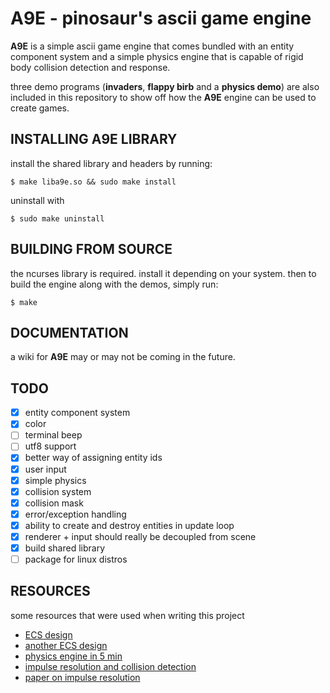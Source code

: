 
# A9E - pinosaur's ascii game engine

**A9E** is a simple ascii game engine that comes bundled with an entity
component system and a simple physics engine that is capable of rigid body
collision detection and response.

three demo programs (**invaders**, **flappy birb** and a **physics demo**) are
also included in this repository to show off how the **A9E** engine can be used
to create games.

## INSTALLING A9E LIBRARY

install the shared library and headers by running:
```
$ make liba9e.so && sudo make install
```

uninstall with
```
$ sudo make uninstall
```

## BUILDING FROM SOURCE

the ncurses library is required. install it depending on your system. then
to build the engine along with the demos, simply run:
```
$ make
```

## DOCUMENTATION

a wiki for **A9E** may or may not be coming in the future.

## TODO
- [x] entity component system
- [x] color
- [ ] terminal beep
- [ ] utf8 support
- [x] better way of assigning entity ids
- [x] user input
- [x] simple physics
- [x] collision system
- [x] collision mask
- [x] error/exception handling
- [x] ability to create and destroy entities in update loop
- [x] renderer + input should really be decoupled from scene
- [x] build shared library
- [ ] package for linux distros

## RESOURCES

some resources that were used when writing this project
- [ECS design](https://austinmorlan.com/posts/entity_component_system/)
- [another ECS design](https://www.david-colson.com/2020/02/09/making-a-simple-ecs.html)
- [physics engine in 5 min](https://www.youtube.com/watch?v=-_IspRG548E)
- [impulse resolution and collision detection](https://gamedevelopment.tutsplus.com/tutorials/how-to-create-a-custom-2d-physics-engine-the-basics-and-impulse-resolution--gamedev-6331)
- [paper on impulse resolution](https://research.ncl.ac.uk/game/mastersdegree/gametechnologies/physicstutorials/5collisionresponse/Physics%20-%20Collision%20Response.pdf)

